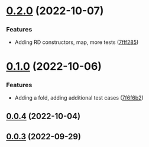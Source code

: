 

# [0.2.0](https://github.com/agmoss/use-query-rd/compare/0.1.0...0.2.0) (2022-10-07)


### Features

* Adding RD constructors, map, more tests ([7fff285](https://github.com/agmoss/use-query-rd/commit/7fff285da8e08c083d37691bfad244815b5f93bd))

# [0.1.0](https://github.com/agmoss/use-query-rd/compare/0.0.4...0.1.0) (2022-10-06)


### Features

* Adding a fold, adding additional test cases ([7f6f6b2](https://github.com/agmoss/use-query-rd/commit/7f6f6b2f653bb1d7019906ab4eca85c4e56f0e80))

## [0.0.4](https://github.com/agmoss/use-query-rd/compare/0.0.3...0.0.4) (2022-10-04)

## [0.0.3](https://github.com/agmoss/use-query-rd/compare/0.0.2...0.0.3) (2022-09-29)
